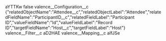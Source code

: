 <?xml version="1.0" encoding="UTF-8"?>
<CustomMetadata xmlns="http://soap.sforce.com/2006/04/metadata" xmlns:xsi="http://www.w3.org/2001/XMLSchema-instance" xmlns:xsd="http://www.w3.org/2001/XMLSchema">
    <label>aYTTKw</label>
    <protected>false</protected>
    <values>
        <field>valence__Configuration__c</field>
        <value xsi:type="xsd:string">{&quot;relatedObjectName&quot;:&quot;Attendee__c&quot;,&quot;relatedObjectLabel&quot;:&quot;Attendee&quot;,&quot;relatedFieldName&quot;:&quot;ParticipantID__c&quot;,&quot;relatedFieldLabel&quot;:&quot;Participant ID&quot;,&quot;valueFieldName&quot;:&quot;Id&quot;,&quot;valueFieldLabel&quot;:&quot;Record ID&quot;,&quot;targetFieldName&quot;:&quot;Host__c&quot;,&quot;targetFieldLabel&quot;:&quot;Host&quot;}</value>
    </values>
    <values>
        <field>valence__Filter__c</field>
        <value xsi:type="xsd:string">aD2HAE</value>
    </values>
    <values>
        <field>valence__Mapping__c</field>
        <value xsi:type="xsd:string">aIfJSe</value>
    </values>
</CustomMetadata>
